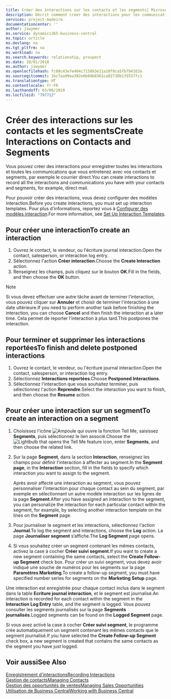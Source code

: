 ```yaml
---
title: Créer des interactions sur les contacts et les segments| Microsoft Docs
description: Décrit comment créer des interactions pour les communications que vous avez avec vos contacts et segments dans Business Central, par exemple le courrier direct.
services: project-madeira
documentationcenter: ''
author: jswymer
ms.service: dynamics365-business-central
ms.topic: article
ms.devlang: na
ms.tgt_pltfrm: na
ms.workload: na
ms.search.keywords: relationship, prospect
ms.date: 10/01/2018
ms.author: jswymer
ms.openlocfilehash: fc88c43e7e404c715893e11a10f0ca5fb794163a
ms.sourcegitcommit: 1bcfaa99ea302e6b84b8361ca02730b135557fc1
ms.translationtype: HT
ms.contentlocale: fr-FR
ms.lasthandoff: 03/08/2019
ms.locfileid: "797712"
---
```

# <a name="create-interactions-on-contacts-and-segments"></a><span data-ttu-id="6412e-103">Créer des interactions sur les contacts et les segments</span><span class="sxs-lookup"><span data-stu-id="6412e-103">Create Interactions on Contacts and Segments</span></span>
<span data-ttu-id="6412e-104">Vous pouvez créer des interactions pour enregistrer toutes les interactions et toutes les communications que vous entretenez avec vos contacts et segments, par exemple le courrier direct.</span><span class="sxs-lookup"><span data-stu-id="6412e-104">You can create interactions to record all the interactions and communications you have with your contacts and segments, for example, direct mail.</span></span>

<span data-ttu-id="6412e-105">Pour pouvoir créer des interactions, vous devez configurer des modèles interaction.</span><span class="sxs-lookup"><span data-stu-id="6412e-105">Before you create interactions, you must set up interaction templates.</span></span> <span data-ttu-id="6412e-106">Pour plus d'informations, reportez vous à [Configurer des modèles interaction](marketing-interactions.md).</span><span class="sxs-lookup"><span data-stu-id="6412e-106">For more information, see  [Set Up Interaction Templates](marketing-interactions.md).</span></span>

## <a name="to-create-an-interaction"></a><span data-ttu-id="6412e-107">Pour créer une interaction</span><span class="sxs-lookup"><span data-stu-id="6412e-107">To create an interaction</span></span>
1. <span data-ttu-id="6412e-108">Ouvrez le contact, le vendeur, ou l'écriture journal interaction.</span><span class="sxs-lookup"><span data-stu-id="6412e-108">Open the contact, salesperson, or interaction log entry.</span></span>
2. <span data-ttu-id="6412e-109">Sélectionnez l'action **Créer interaction**.</span><span class="sxs-lookup"><span data-stu-id="6412e-109">Choose the **Create Interaction** action.</span></span>
3. <span data-ttu-id="6412e-110">Renseignez les champs, puis cliquez sur le bouton **OK**.</span><span class="sxs-lookup"><span data-stu-id="6412e-110">Fill in the fields, and then choose the **OK** button.</span></span>

> [!NOTE]  
>   <span data-ttu-id="6412e-111">Si vous devez effectuer une autre tâche avant de terminer l'interaction, vous pouvez cliquer sur **Annuler** et choisir de terminer l'interaction à une date ultérieure.</span><span class="sxs-lookup"><span data-stu-id="6412e-111">If you need to perform another task before finishing the interaction, you can choose **Cancel** and then finish the interaction at a later time.</span></span> <span data-ttu-id="6412e-112">Cela permet de reporter l'interaction à plus tard.</span><span class="sxs-lookup"><span data-stu-id="6412e-112">This postpones the interaction.</span></span>

## <a name="to-finish-and-delete-postponed-interactions"></a><span data-ttu-id="6412e-113">Pour terminer et supprimer les interactions reportées</span><span class="sxs-lookup"><span data-stu-id="6412e-113">To finish and delete postponed interactions</span></span>
1. <span data-ttu-id="6412e-114">Ouvrez le contact, le vendeur, ou l'écriture journal interaction.</span><span class="sxs-lookup"><span data-stu-id="6412e-114">Open the contact, salesperson, or interaction log entry.</span></span>
2. <span data-ttu-id="6412e-115">Sélectionnez **Interactions reportées**.</span><span class="sxs-lookup"><span data-stu-id="6412e-115">Choose **Postponed Interactions**.</span></span>
3. <span data-ttu-id="6412e-116">Sélectionnez l'interaction que vous souhaitez terminer, puis sélectionnez l'action **Reprendre**.</span><span class="sxs-lookup"><span data-stu-id="6412e-116">Select the interaction you want to finish, and then choose the **Resume** action.</span></span>

## <a name="to-create-an-interaction-on-a-segment"></a><span data-ttu-id="6412e-117">Pour créer une interaction sur un segment</span><span class="sxs-lookup"><span data-stu-id="6412e-117">To create an interaction on a segment</span></span>
1. <span data-ttu-id="6412e-118">Choisissez l'icône ![Ampoule qui ouvre la fonction Tell Me](media/ui-search/search_small.png "Dites-moi ce que vous voulez faire"), saisissez **Segments**, puis sélectionnez le lien associé.</span><span class="sxs-lookup"><span data-stu-id="6412e-118">Choose the ![Lightbulb that opens the Tell Me feature](media/ui-search/search_small.png "Tell me what you want to do") icon, enter **Segments**, and then choose the related link.</span></span>
2. <span data-ttu-id="6412e-119">Sur la page **Segment**, dans la section **Interaction**, renseignez les champs pour définir l'interaction à affecter au segment.</span><span class="sxs-lookup"><span data-stu-id="6412e-119">In the **Segment page**, in the **Interaction** section, fill in the fields to specify which interaction you want to assign to the segment.</span></span>

    <span data-ttu-id="6412e-120">Après avoir affecté une interaction au segment, vous pouvez personnaliser l'interaction pour chaque contact au sein du segment, par exemple en sélectionnant un autre modèle interaction sur les lignes de la page **Segment**.</span><span class="sxs-lookup"><span data-stu-id="6412e-120">After you have assigned an interaction to the segment, you can personalize the interaction for each particular contact within the segment, for example, by selecting another interaction template on the lines on the **Segment** page.</span></span>  
3. <span data-ttu-id="6412e-121">Pour journaliser le segment et les interactions, sélectionnez l'action **Journal**.</span><span class="sxs-lookup"><span data-stu-id="6412e-121">To log the segment and interactions, choose the **Log** action.</span></span> <span data-ttu-id="6412e-122">La page **Journaliser segment** s’affiche.</span><span class="sxs-lookup"><span data-stu-id="6412e-122">The **Log Segment** page opens.</span></span>
4. <span data-ttu-id="6412e-123">Si vous souhaitez créer un segment contenant les mêmes contacts, activez la case à cocher **Créer suivi segment**.</span><span class="sxs-lookup"><span data-stu-id="6412e-123">If you want to create a new segment containing the same contacts, select the **Create Follow-up Segment** check box.</span></span> <span data-ttu-id="6412e-124">Pour créer un suivi segment, vous devez avoir indiqué une souche de numéros pour les segments sur la page **Paramètres Marketing**.</span><span class="sxs-lookup"><span data-stu-id="6412e-124">To create a follow-up segment, you must have specified number series for segments on the **Marketing Setup** page.</span></span>

<span data-ttu-id="6412e-125">Une interaction est enregistrée pour chaque contact inclus dans le segment dans la table **Ecriture journal interaction**, et le segment est journalisé.</span><span class="sxs-lookup"><span data-stu-id="6412e-125">An interaction is recorded for each contact within the segment in the **Interaction Log Entry** table, and the segment is logged.</span></span> <span data-ttu-id="6412e-126">Vous pouvez consulter les segments journalisés sur la page **Segments journalisés**.</span><span class="sxs-lookup"><span data-stu-id="6412e-126">Logged segments can be found on the **Logged Segment** page.</span></span>

<span data-ttu-id="6412e-127">Si vous avez activé la case à cocher **Créer suivi segment**, le programme crée automatiquement un segment contenant les mêmes contacts que le segment journalisé.</span><span class="sxs-lookup"><span data-stu-id="6412e-127">If you have selected the **Create Follow-up Segment** check box, a new segment is created that contains the same contacts as the segment you have just logged.</span></span>

## <a name="see-also"></a><span data-ttu-id="6412e-128">Voir aussi</span><span class="sxs-lookup"><span data-stu-id="6412e-128">See Also</span></span>
[<span data-ttu-id="6412e-129">Enregistrement d'interactions</span><span class="sxs-lookup"><span data-stu-id="6412e-129">Recording Interactions</span></span>](marketing-interactions.md)  
[<span data-ttu-id="6412e-130">Gestion de contacts</span><span class="sxs-lookup"><span data-stu-id="6412e-130">Managing Contacts</span></span>](marketing-contacts.md)  
[<span data-ttu-id="6412e-131">Gestion des opportunités de ventes</span><span class="sxs-lookup"><span data-stu-id="6412e-131">Managing Sales Opportunities</span></span>](marketing-manage-sales-opportunities.md)  
[<span data-ttu-id="6412e-132">Utilisation de Business Central</span><span class="sxs-lookup"><span data-stu-id="6412e-132">Working with Business Central</span></span>](ui-work-product.md)
